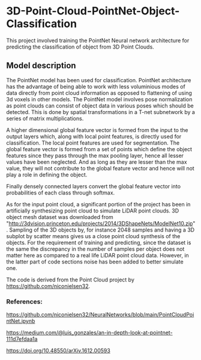 # 3D-Point-Cloud-PointNet-Object-Classification
This project involved training the PointNet Neural network architecture for predicting the classification of object from 3D Point Clouds. 

## Model description
The PointNet model has been used for classification. PointNet architecture has the advantage of being able to work with less voluminious modes of data directly from point cloud information as opposed to flattening of using 3d voxels in other models. The PointNet model involves pose normalization as point clouds can consist of object data in various poses which should be detected. This is done by spatial transformations in a T-net subnetwork by a series of matrix multiplications.

A higher dimensional global feature vector is formed from the input to the output layers which, along with local point features, is directly used for classification. The local point features are used for segmentation. The global feature vector is formed from a set of points which define the object features since they pass through the max pooling layer, hence all lesser values have been neglected. And as long as they are lesser than the max value, they will not contribute to the global feature vector and hence will not play a role in defining the object.

Finally densely connected layers convert the global feature vector into probabilities of each class through softmax.

As for the input point cloud, a significant portion of the project has been in artificially synthesizing point cloud to simulate LiDAR point clouds.
3D object mesh dataset was downloaded from "http://3dvision.princeton.edu/projects/2014/3DShapeNets/ModelNet10.zip".
Sampling of the 3D objects by, for instance 2048 samples and having a 3D subplot by scatter means gives us a close point cloud synthesis of the objects. For the requirement of training and predicting, since the dataset is the same the discrepancy in the number of samples per object does not matter here as compared to a real life LiDAR point cloud data. However, in the latter part of code sections noise has been added to better simulate one.

The code is derived from the Point Cloud project by https://github.com/niconielsen32.

### References:
https://github.com/niconielsen32/NeuralNetworks/blob/main/PointCloudPointNet.ipynb

https://medium.com/@luis_gonzales/an-in-depth-look-at-pointnet-111d7efdaa1a

https://doi.org/10.48550/arXiv.1612.00593

